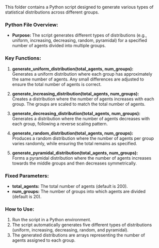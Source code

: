 This folder contains a Python script designed to generate various types of statistical distributions across different groups.

### Python File Overview:
- **Purpose:** The script generates different types of distributions (e.g., uniform, increasing, decreasing, random, pyramidal) for a specified number of agents divided into multiple groups.
  
### Key Functions:
1. **generate_uniform_distribution(total_agents, num_groups):**  
   Generates a uniform distribution where each group has approximately the same number of agents. Any small differences are adjusted to ensure the total number of agents is correct.

2. **generate_increasing_distribution(total_agents, num_groups):**  
   Creates a distribution where the number of agents increases with each group. The groups are scaled to match the total number of agents.

3. **generate_decreasing_distribution(total_agents, num_groups):**  
   Generates a distribution where the number of agents decreases with each group, following a reverse scaling pattern.

4. **generate_random_distribution(total_agents, num_groups):**  
   Produces a random distribution where the number of agents per group varies randomly, while ensuring the total remains as specified.

5. **generate_pyramidal_distribution(total_agents, num_groups):**  
   Forms a pyramidal distribution where the number of agents increases towards the middle groups and then decreases symmetrically. 

### Fixed Parameters:
- **total_agents:** The total number of agents (default is 200).
- **num_groups:** The number of groups into which agents are divided (default is 20).

### How to Use:
1. Run the script in a Python environment.
2. The script automatically generates five different types of distributions (uniform, increasing, decreasing, random, and pyramidal).
3. The generated distributions are arrays representing the number of agents assigned to each group.


